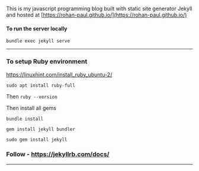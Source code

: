 This is my javascript programming blog built with static site generator Jekyll and hosted at [https://rohan-paul.github.io/](https://rohan-paul.github.io/)


#### To run the server locally

```
bundle exec jekyll serve
```

---

### To setup Ruby environment

https://linuxhint.com/install_ruby_ubuntu-2/

```
sudo apt install ruby-full

```

Then `ruby --version`

Then install all gems

```
bundle install
```

```
gem install jekyll bundler
```

```
sudo gem install jekyll
```

### Follow - https://jekyllrb.com/docs/

---